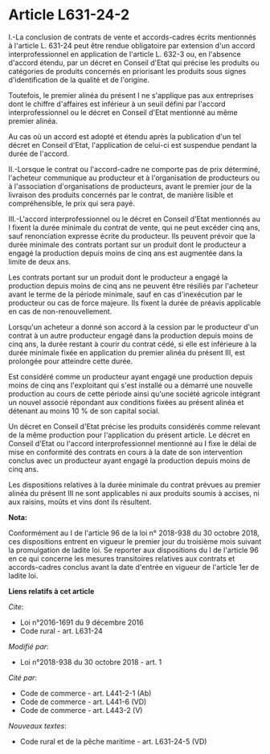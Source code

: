 # Article L631-24-2

I.-La conclusion de contrats de vente et accords-cadres écrits mentionnés à l'article L. 631-24 peut être rendue obligatoire
par extension d'un accord interprofessionnel en application de l'article L. 632-3 ou, en l'absence d'accord étendu, par un
décret en Conseil d'Etat qui précise les produits ou catégories de produits concernés en priorisant les produits sous signes
d'identification de la qualité et de l'origine.

Toutefois, le premier alinéa du présent I ne s'applique pas aux entreprises dont le chiffre d'affaires est inférieur à un
seuil défini par l'accord interprofessionnel ou le décret en Conseil d'Etat mentionné au même premier alinéa.

Au cas où un accord est adopté et étendu après la publication d'un tel décret en Conseil d'Etat, l'application de celui-ci
est suspendue pendant la durée de l'accord.

II.-Lorsque le contrat ou l'accord-cadre ne comporte pas de prix déterminé, l'acheteur communique au producteur et à
l'organisation de producteurs ou à l'association d'organisations de producteurs, avant le premier jour de la livraison des
produits concernés par le contrat, de manière lisible et compréhensible, le prix qui sera payé.

III.-L'accord interprofessionnel ou le décret en Conseil d'Etat mentionnés au I fixent la durée minimale du contrat de vente,
qui ne peut excéder cinq ans, sauf renonciation expresse écrite du producteur. Ils peuvent prévoir que la durée minimale des
contrats portant sur un produit dont le producteur a engagé la production depuis moins de cinq ans est augmentée dans la
limite de deux ans.

Les contrats portant sur un produit dont le producteur a engagé la production depuis moins de cinq ans ne peuvent être
résiliés par l'acheteur avant le terme de la période minimale, sauf en cas d'inexécution par le producteur ou cas de force
majeure. Ils fixent la durée de préavis applicable en cas de non-renouvellement.

Lorsqu'un acheteur a donné son accord à la cession par le producteur d'un contrat à un autre producteur engagé dans la
production depuis moins de cinq ans, la durée restant à courir du contrat cédé, si elle est inférieure à la durée minimale
fixée en application du premier alinéa du présent III, est prolongée pour atteindre cette durée.

Est considéré comme un producteur ayant engagé une production depuis moins de cinq ans l'exploitant qui s'est installé ou a
démarré une nouvelle production au cours de cette période ainsi qu'une société agricole intégrant un nouvel associé répondant
aux conditions fixées au présent alinéa et détenant au moins 10 % de son capital social.

Un décret en Conseil d'Etat précise les produits considérés comme relevant de la même production pour l'application du
présent article. Le décret en Conseil d'Etat ou l'accord interprofessionnel mentionné au I fixe le délai de mise en
conformité des contrats en cours à la date de son intervention conclus avec un producteur ayant engagé la production depuis
moins de cinq ans.

Les dispositions relatives à la durée minimale du contrat prévues au premier alinéa du présent III ne sont applicables ni aux
produits soumis à accises, ni aux raisins, moûts et vins dont ils résultent.

**Nota:**

Conformément au I de l'article 96 de la loi n° 2018-938 du 30 octobre 2018, ces dispositions entrent en vigueur le premier
jour du troisième mois suivant la promulgation de ladite loi. Se reporter aux dispositions du I de l'article 96 en ce qui
concerne les mesures transitoires relatives aux contrats et accords-cadres conclus avant la date d'entrée en vigueur de
l'article 1er de ladite loi.

**Liens relatifs à cet article**

_Cite_:

  - Loi n°2016-1691 du 9 décembre 2016
  - Code rural - art. L631-24

_Modifié par_:

  - Loi n°2018-938 du 30 octobre 2018 - art. 1

_Cité par_:

  - Code de commerce - art. L441-2-1 (Ab)
  - Code de commerce - art. L441-6 (VD)
  - Code de commerce - art. L443-2 (V)

_Nouveaux textes_:

  - Code rural et de la pêche maritime - art. L631-24-5 (VD)
